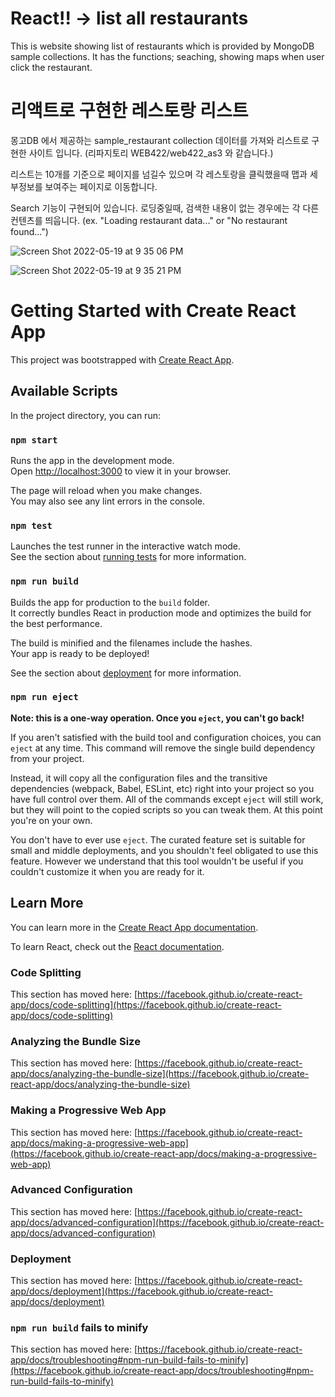 # React!! -> list all restaurants
This is website showing list of restaurants which is provided by MongoDB sample collections.
It has the functions; seaching, showing maps when user click the restaurant.

# 리액트로 구현한 레스토랑 리스트
몽고DB 에서 제공하는 sample_restaurant collection 데이터를 가져와 리스트로 구현한 사이트 입니다.
(리파지토리 WEB422/web422_as3 와 같습니다.)

리스트는 10개를 기준으로 페이지를 넘길수 있으며
각 레스토랑을 클릭했을때 맵과 세부정보를 보여주는 페이지로 이동합니다.

Search 기능이 구현되어 있습니다.
로딩중일때, 검색한 내용이 없는 경우에는 각 다른 컨텐츠를 띄웁니다. (ex. "Loading restaurant data..." or "No restaurant found...")

![Screen Shot 2022-05-19 at 9 35 06 PM](https://user-images.githubusercontent.com/92243410/169296457-dedf89ab-88a2-457b-90c8-4bc482353280.png)

![Screen Shot 2022-05-19 at 9 35 21 PM](https://user-images.githubusercontent.com/92243410/169296482-0735ed4c-4853-4412-9ffc-8fe33b60aa25.png)











# Getting Started with Create React App

This project was bootstrapped with [Create React App](https://github.com/facebook/create-react-app).

## Available Scripts

In the project directory, you can run:

### `npm start`

Runs the app in the development mode.\
Open [http://localhost:3000](http://localhost:3000) to view it in your browser.

The page will reload when you make changes.\
You may also see any lint errors in the console.

### `npm test`

Launches the test runner in the interactive watch mode.\
See the section about [running tests](https://facebook.github.io/create-react-app/docs/running-tests) for more information.

### `npm run build`

Builds the app for production to the `build` folder.\
It correctly bundles React in production mode and optimizes the build for the best performance.

The build is minified and the filenames include the hashes.\
Your app is ready to be deployed!

See the section about [deployment](https://facebook.github.io/create-react-app/docs/deployment) for more information.

### `npm run eject`

**Note: this is a one-way operation. Once you `eject`, you can't go back!**

If you aren't satisfied with the build tool and configuration choices, you can `eject` at any time. This command will remove the single build dependency from your project.

Instead, it will copy all the configuration files and the transitive dependencies (webpack, Babel, ESLint, etc) right into your project so you have full control over them. All of the commands except `eject` will still work, but they will point to the copied scripts so you can tweak them. At this point you're on your own.

You don't have to ever use `eject`. The curated feature set is suitable for small and middle deployments, and you shouldn't feel obligated to use this feature. However we understand that this tool wouldn't be useful if you couldn't customize it when you are ready for it.

## Learn More

You can learn more in the [Create React App documentation](https://facebook.github.io/create-react-app/docs/getting-started).

To learn React, check out the [React documentation](https://reactjs.org/).

### Code Splitting

This section has moved here: [https://facebook.github.io/create-react-app/docs/code-splitting](https://facebook.github.io/create-react-app/docs/code-splitting)

### Analyzing the Bundle Size

This section has moved here: [https://facebook.github.io/create-react-app/docs/analyzing-the-bundle-size](https://facebook.github.io/create-react-app/docs/analyzing-the-bundle-size)

### Making a Progressive Web App

This section has moved here: [https://facebook.github.io/create-react-app/docs/making-a-progressive-web-app](https://facebook.github.io/create-react-app/docs/making-a-progressive-web-app)

### Advanced Configuration

This section has moved here: [https://facebook.github.io/create-react-app/docs/advanced-configuration](https://facebook.github.io/create-react-app/docs/advanced-configuration)

### Deployment

This section has moved here: [https://facebook.github.io/create-react-app/docs/deployment](https://facebook.github.io/create-react-app/docs/deployment)

### `npm run build` fails to minify

This section has moved here: [https://facebook.github.io/create-react-app/docs/troubleshooting#npm-run-build-fails-to-minify](https://facebook.github.io/create-react-app/docs/troubleshooting#npm-run-build-fails-to-minify)
